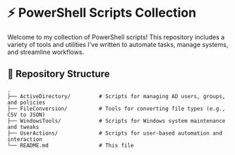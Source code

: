 # ⚡ PowerShell Scripts Collection

Welcome to my collection of PowerShell scripts! This repository includes a variety of tools and utilities I've written to automate tasks, manage systems, and streamline workflows.

## 📁 Repository Structure

```plaintext
.
├── ActiveDirectory/         # Scripts for managing AD users, groups, and policies
├── FileConversion/          # Tools for converting file types (e.g., CSV to JSON)
├── WindowsTools/            # Scripts for Windows system maintenance and tweaks
├── UserActions/             # Scripts for user-based automation and interaction
└── README.md                # This file
